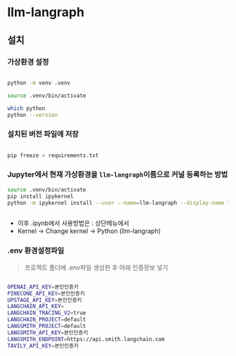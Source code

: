# llm-langraph


## 설치

### 가상환경 설정
```bash

python -m venv .venv

source .venv/bin/activate

which python
python --version

```

### 설치된 버전 파일에 저장
```bash

pip freeze > requirements.txt

```

### Jupyter에서 현재 가상환경을 `llm-langraph`이름으로 커널 등록하는 방법

```bash
source .venv/bin/activate
pip install ipykernel
python -m ipykernel install --user --name=llm-langraph --display-name "Python (llm-langraph)"



```

- 이후 .ipynb에서 사용방법은 : 상단메뉴에서
- Kernel → Change kernel → Python (llm-langraph)

### .env 환경설정파일

> 프로젝트 폴더에 .env파일 생성한 후 아래 인증정보 넣기

```bash

OPENAI_API_KEY=본인인증키
PINECONE_API_KEY=본인인증키
UPSTAGE_API_KEY=본인인증키
LANGCHAIN_API_KEY=
LANGCHAIN_TRACING_V2=true
LANGCHAIN_PROJECT=default
LANGSMITH_PROJECT=default
LANGSMITH_API_KEY=본인인증키
LANGSMITH_ENDPOINT=https://api.smith.langchain.com
TAVILY_API_KEY=본인인증키

```